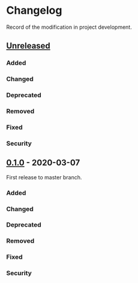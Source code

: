 # Changelog
Record of the modification in project development.

## [Unreleased]

### Added
### Changed
### Deprecated
### Removed
### Fixed
### Security

## [0.1.0] - 2020-03-07
First release to master branch.

### Added
### Changed
### Deprecated
### Removed
### Fixed
### Security

[Unreleased]: https://github.com/suikan4github/murasaki_samples/compare/v0.1.0...develop
[0.1.0]: https://github.com/suikan4github/murasaki_samples/compare/v0.0.0...v0.1.0
